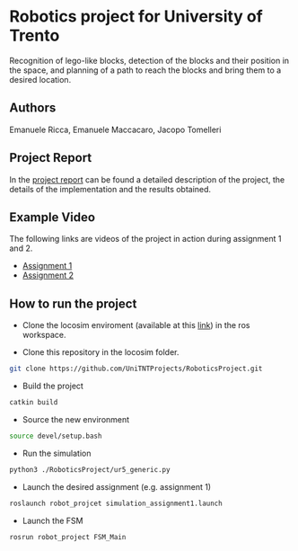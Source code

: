 # Robotics project for University of Trento 

Recognition of lego-like blocks, detection of the blocks and their position in the space, and planning of a path to reach the blocks and bring them to a desired location.

## Authors

Emanuele Ricca, Emanuele Maccacaro, Jacopo Tomelleri

## Project Report

In the [project report](./report.pdf) can be found a detailed description of the project, the details of the implementation and the results obtained.

## Example Video

The following links are videos of the project in action during assignment 1 and 2.

- [Assignment 1](https://youtu.be/OmyCqnIY6ZQ)
- [Assignment 2](https://youtu.be/MqdqDNI8kXU)


## How to run the project

- Clone the locosim enviroment (available at this [link](https://github.com/mfocchi/locosim/tree/659f15fe13895336c0cb11469ef34e747bd84c7f#native-installation-on-linux)) in the ros workspace.

- Clone this repository in the locosim folder.


```bash
git clone https://github.com/UniTNTProjects/RoboticsProject.git

```

- Build the project

```bash
catkin build
```

- Source the new environment

```bash
source devel/setup.bash
```

- Run the simulation

```bash
python3 ./RoboticsProject/ur5_generic.py
```

- Launch the desired assignment (e.g. assignment 1)

```bash
roslaunch robot_projcet simulation_assignment1.launch
```

- Launch the FSM

```bash
rosrun robot_project FSM_Main
```




